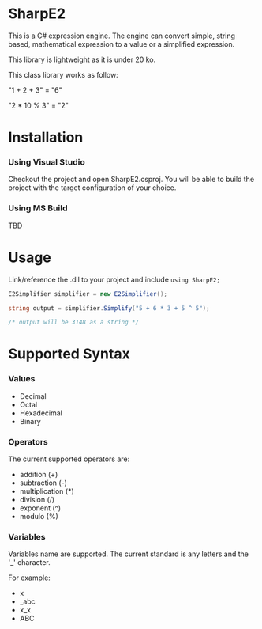 # SharpE2
This is a C# expression engine. The engine can convert simple, string based, mathematical expression to a value or a simplified expression.

This library is lightweight as it is under 20 ko.

This class library works as follow:

"1 + 2 + 3" = "6"

"2 * 10 % 3" = "2"

# Installation
### Using Visual Studio
Checkout the project and open SharpE2.csproj. You will be able to build the project with the target configuration of your choice.

### Using MS Build
TBD

# Usage
Link/reference the .dll to your project and include `using SharpE2;`

```csharp
E2Simplifier simplifier = new E2Simplifier();

string output = simplifier.Simplify("5 + 6 * 3 + 5 ^ 5");

/* output will be 3148 as a string */
```

# Supported Syntax
### Values
- Decimal
- Octal
- Hexadecimal
- Binary
### Operators
The current supported operators are:
- addition (+)
- subtraction (-)
- multiplication (*)
- division (/)
- exponent (^)
- modulo (%)
### Variables
Variables name are supported. The current standard is any letters and the '_' character.

For example:
- x
- _abc
- x_x
- ABC
